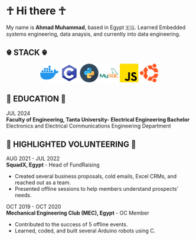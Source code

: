 # ☥ Hi there ☥
My name is **Ahmad Muhammad**, based in Egypt 🇪🇬.
Learned Embedded systems engineering, data anaysis, and currently into data engineering.

## ☬ STACK ☬
<div align="center">
    <img src="Icons/icons8-docker-144.png" alt="Docker" style="height: 50px; width: 50px;">
    <img src="Icons/icons8-c-programming-144.png" alt="C Programming" style="height: 50px; width: 50px;">
    <img src="Icons/snakes_423066.png" alt="Python" style="height: 50px; width: 50px;">
    <img src="Icons/icons8-mysql-144.png" alt="MySQL" style="height: 50px; width: 50px;">
    <img src="Icons/js_5968292.png" alt="JavaScript" style="height: 50px; width: 50px;">
    <img src="Icons/ubuntu_888879.png" alt="Ubuntu" style="height: 50px; width: 50px;">
</div>


## 🐍 EDUCATION 🐍
JUL 2024    
**Faculty of Engineering, Tanta University- Electrical Engineering Bachelor**                 
Electronics and Electrical Communications Engineering Department

## 🤗 HIGHLIGHTED VOLUNTEERING 🤗
AUG 2021 - JUL 2022               
**SquadX, Egypt** - Head of FundRaising

- Created several business proposals, cold emails, Excel CRMs, and reached out as a team.
- Presented offline sessions to help members understand prospects’ needs.

OCT 2019 - OCT 2020                     
**Mechanical Engineering Club (MEC), Egypt** - OC Member

- Contributed to the success of 5 offline events.
- Learned, coded, and built several Arduino robots using C.
